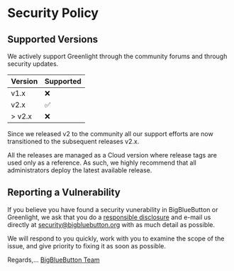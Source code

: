 # Security Policy

## Supported Versions

We actively support Greenlight through the community forums and through security updates.

| Version | Supported          |
| ------- | ------------------ |
| v1.x    | :x:                |
| v2.x    | :white_check_mark: |
| > v2.x  | :x:                |

Since we released v2 to the community all our support efforts are now transitioned to the subsequent releases v2.x.

All the releases are managed as a Cloud version where release tags are used only as a reference. As such, we highly recommend that all administrators deploy the latest available release.

## Reporting a Vulnerability

If you believe you have found a security vunerability in BigBlueButton or Greenlight, we ask that you do a [responsible disclosure](https://en.wikipedia.org/wiki/Responsible_disclosure) and e-mail us directly at security@bigbluebutton.org with as much detail as possible.

We will respond to you quickly, work with you to examine the scope of the issue, and give priority to fixing it as soon as possible.

Regards,... [BigBlueButton Team](https://docs.bigbluebutton.org/support/faq.html#bigbluebutton-committer)
